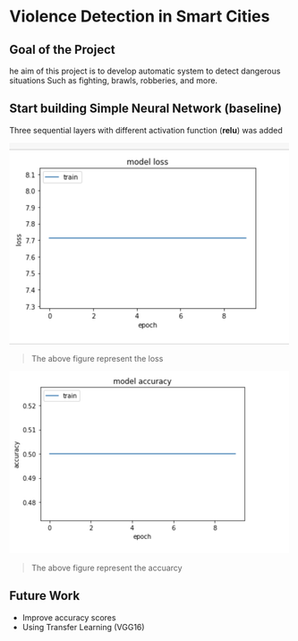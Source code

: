# Violence Detection in Smart Cities

## Goal of the Project
he aim of this project is to develop automatic system to detect dangerous situations Such as fighting, brawls, robberies, and more.

 ## Start building Simple Neural Network (baseline)


Three sequential layers with different activation function (__relu__) was added 

<img src = 'image1.png' width = '500' />

> The above figure represent the loss 


<img src = 'image2.png' width = '500' />

> The above figure represent the accuarcy

## Future Work
- Improve accuracy scores
- Using Transfer Learning (VGG16)

